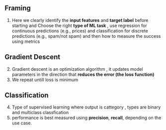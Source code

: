 ## Framing

1. Here we clearly identify the **input features** and **target label** before starting and Choose the right **type of ML task** , use regression for continuous predictions (e.g., prices) and classification for discrete predictions (e.g., spam/not spam) and then how to measure the success using metrics

## Gradient Descent

2. Gradient descent is an optimization algorithm , it updates model parameters in the direction that **reduces the error (the loss function)**
3. We repeat untill loss is minimum

## Classification

4. Type of supervised learning where output is cattegory , types are binary and multiclass classfication
5. performance is best measured using **precision**, **recall**, depending on the use case.

